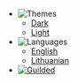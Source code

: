 - ![Themes](https://docs.reguilded.dev/docs/files/NavbarSVGs/Brightness.svg)
  - <a href="#" data-link-title="Dark">Dark</a>
  - <a href="#" data-link-title="Light">Light</a>
- ![Languages](https://docs.reguilded.dev/docs/files/NavbarSVGs/Translate.svg)
  - [English](/)
  - [Lithuanian](/lt_LT)
- [![Guilded](https://docs.reguilded.dev/docs/files/NavbarSVGs/Guilded.svg)](https://guilded.gg/ReGuilded)